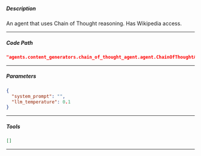 ##### Description
An agent that uses Chain of Thought reasoning. Has Wikipedia access.

---

##### Code Path
```json
"agents.content_generators.chain_of_thought_agent.agent.ChainOfThoughtAgent"
```
---


##### Parameters
```json
{
  "system_prompt": "",
  "llm_temperature": 0.1
}
```
---

##### Tools
```json
[]
```
---

